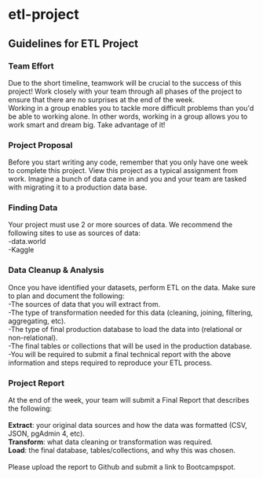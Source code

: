 # etl-project

## Guidelines for ETL Project

### Team Effort
Due to the short timeline, teamwork will be crucial to the success of this project! Work closely with your team through all phases of the project to ensure that there are no surprises at the end of the week.<br>
Working in a group enables you to tackle more difficult problems than you'd be able to working alone. In other words, working in a group allows you to work smart and dream big. Take advantage of it!<br>

### Project Proposal
Before you start writing any code, remember that you only have one week to complete this project. View this project as a typical assignment from work. Imagine a bunch of data came in and you and your team are tasked with migrating it to a production data base.<br>

### Finding Data
Your project must use 2 or more sources of data. We recommend the following sites to use as sources of data:<br>
-data.world<br>
-Kaggle<br>

### Data Cleanup & Analysis
Once you have identified your datasets, perform ETL on the data. Make sure to plan and document the following:<br>
-The sources of data that you will extract from.<br>
-The type of transformation needed for this data (cleaning, joining, filtering, aggregating, etc).<br>
-The type of final production database to load the data into (relational or non-relational).<br>
-The final tables or collections that will be used in the production database.<br>
-You will be required to submit a final technical report with the above information and steps required to reproduce your ETL process.<br>

### Project Report
At the end of the week, your team will submit a Final Report that describes the following:<br>
<br>
<strong>Extract</strong>: your original data sources and how the data was formatted (CSV, JSON, pgAdmin 4, etc).<br>
<strong>Transform</strong>: what data cleaning or transformation was required.<br>
<strong>Load</strong>: the final database, tables/collections, and why this was chosen.<br>
<br>
Please upload the report to Github and submit a link to Bootcampspot.